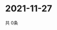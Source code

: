 # 2021-11-27
  共 0条

  <!-- BEGIN -->
  <!-- 最后更新时间Sat Nov 27 2021 05:02:50 GMT+0000 (Coordinated Universal Time) -->
  
  <!-- END -->
  
  